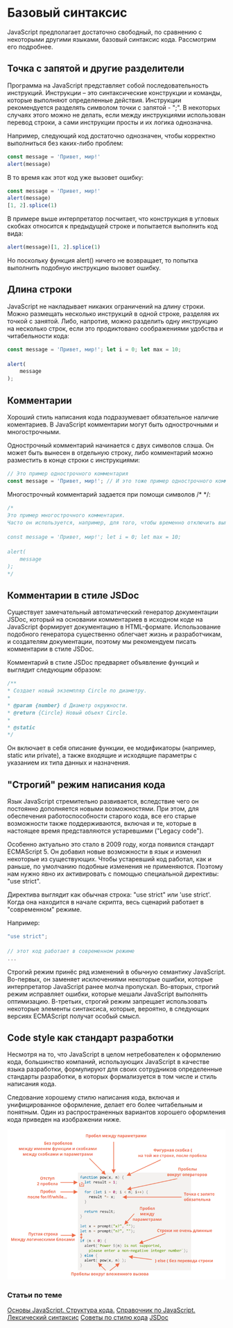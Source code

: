 # Базовый синтаксис

JavaScript предполагает достаточно свободный, по сравнению с некоторыми другими языками, базовый синтаксис кода.
Рассмотрим его подробнее.

## Точка с запятой и другие разделители

Программа на JavaScript представляет собой последовательность инструкций. 
Инструкции – это синтаксические конструкции и команды, которые выполняют определенные действия.
Инструкции рекомендуется разделять символом точки с запятой - ";". В некоторых случаях этого можно не делать, если между инструкциями использован перевод строки, а сами инструкции просты и их логика однозначна.

Например, следующий код достаточно однозначен, чтобы корректно выполниться без каких-либо проблем:

```javascript
const message = 'Привет, мир!'
alert(message)

```

В то время как этот код уже вызовет ошибку:

```javascript
const message = 'Привет, мир!'
alert(message)
[1, 2].splice(1)

```

В примере выше интерпретатор посчитает, что конструкция в угловых скобках относится к предыдущей строке и попытается выполнить код вида:

```javascript
alert(message)[1, 2].splice(1)
```
Но поскольку функция alert() ничего не возвращает, то попытка выполнить подобную инструкцию вызовет ошибку.


## Длина строки

JavaScript не накладывает никаких ограничений на длину строки.
Можно размещать несколько инструкций в одной строке, разделяя их точкой с занятой.
Либо, напротив, можно разделить одну инструкцию на несколько строк, если это продиктовано соображениями удобства и читабельности кода:

```javascript
const message = 'Привет, мир!'; let i = 0; let max = 10;

alert(
    message
);

```

## Комментарии

Хороший стиль написания кода подразумевает обязательное наличие коментариев.
В JavaScript комментарии могут быть однострочными и многострочными.

Однострочный комментарий начинается с двух символов слэша. Он может быть вынесен в отдельную строку, либо комментарий можно разместить в конце строки с инструкциями:

```javascript
// Это пример однострочного комментария
const message = 'Привет, мир!'; // И это тоже пример однострочного комментария

```

Многострочный комментарий задается при помощи символов /* */:

```javascript
/*
Это пример многострочного комментария.
Часто он используется, например, для того, чтобы временно отключить выполнение некоторый участков кода, как здесь:

const message = 'Привет, мир!'; let i = 0; let max = 10;

alert(
    message
);
*/

```


## Комментарии в стиле JSDoc

Существует замечательный автоматический генератор документации JSDoc, который на основании комментариев в исходном коде на JavaScript формирует документацию в HTML-формате. Использование подобного генератора существенно облегчает жизнь и разработчикам, и создателям документации, поэтому мы рекомендуем писать комментарии в стиле JSDoc.

Комментарий в стиле JSDoc предваряет объявление функций и выглядит следующим образом:

```javascript
/**
* Создает новый экземпляр Circle по диаметру.
*
* @param {number} d Диаметр окружности.
* @return {Circle} Новый объект Circle.
* 
* @static
*/

```

Он включает в себя описание функции, ее модификаторы (например, static или private), а также входящие и исходящие параметры с указанием их типа данных и назначения.


## "Строгий" режим написания кода

Язык JavaScript стремительно развивается, вследствие чего он постоянно дополняется новыми возможностями. При этом, для обеспечения работоспособности старого кода, все его старые возможности также поддерживаются, включая и те, которые в настоящее время представляются устаревшими ("Legacy code").

Особенно актуально это стало в 2009 году, когда появился стандарт ECMAScript 5. Он добавил новые возможности в язык и изменил некоторые из существующих. Чтобы устаревший код работал, как и раньше, по умолчанию подобные изменения не применяются. Поэтому нам нужно явно их активировать с помощью специальной директивы: "use strict".

Директива выглядит как обычная строка: "use strict" или 'use strict'. 
Когда она находится в начале скрипта, весь сценарий работает в "современном" режиме.

Например:

```javascript
"use strict";

// этот код работает в современном режиме
...

```

Строгий режим принёс ряд изменений в обычную семантику JavaScript. 
Во-первых, он заменяет исключениями некоторые ошибки, которые интерпретатор JavaScript ранее молча пропускал. 
Во-вторых, строгий режим исправляет ошибки, которые мешали JavaScript выполнять оптимизацию. 
В-третьих, строгий режим запрещает использовать некоторые элементы синтаксиса, которые, вероятно, в следующих версиях ECMAScript получат особый смысл.


## Code style как стандарт разработки

Несмотря на то, что JavaScript в целом нетребователен к оформлению кода, большинство компаний, использующих JavaScript в качестве языка разработки, формулируют для своих сотрудников определенные стандарты разработки, в которых формализуется в том числе и стиль написания кода.

Следование хорошему стилю написания кода, включая и унифицированное оформление, делает его более читабельным и понятным.
Один из распространенных вариантов хорошего оформления кода приведен на изображении ниже.

![Code style](code-style.png)


### Статьи по теме

[Основы JavaScript. Структура кода.](https://learn.javascript.ru/structure)
[Справочник по JavaScript. Лексический синтаксис](https://developer.mozilla.org/ru/docs/Web/JavaScript/Reference/Lexical_grammar)
[Советы по стилю кода](https://learn.javascript.ru/coding-style)
[JSDoc](https://ru.wikipedia.org/wiki/JSDoc)
